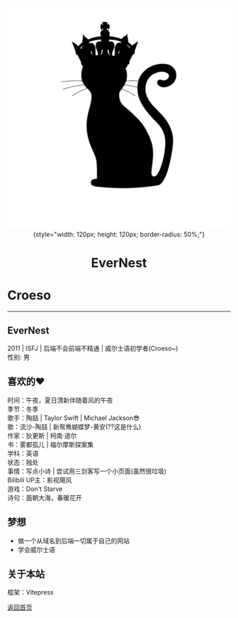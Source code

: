 <div align="center">

![我的头像](/img/ava.png){style="width: 120px; height: 120px; border-radius: 50%;"}

# EverNest

</div>

# Croeso
***

## EverNest
2011 | ISFJ | 后端不会前端不精通 | 威尔士语初学者(Croeso~)<br>
性别: 男

## 喜欢的❤
时间：午夜，夏日清新伴随着风的午夜  
季节：冬季  
歌手：陶喆 | Taylor Swift | Michael Jackson😎  
歌：流沙-陶喆 | 新鸳鸯蝴蝶梦-黄安(??这是什么)  
作家：狄更斯 | 柯南·道尔  
书：雾都孤儿 | 福尔摩斯探案集  
学科：英语  
状态：独处  
事情：写点小诗 | 尝试用三剑客写一个小页面(虽然很垃圾)  
Bilibili UP主：影视飓风  
游戏：Don't Starve  
诗句：面朝大海，春暖花开

## 梦想
- 做一个从域名到后端一切属于自己的网站
- 学会威尔士语

## 关于本站
框架：Vitepress

[返回首页](/)
